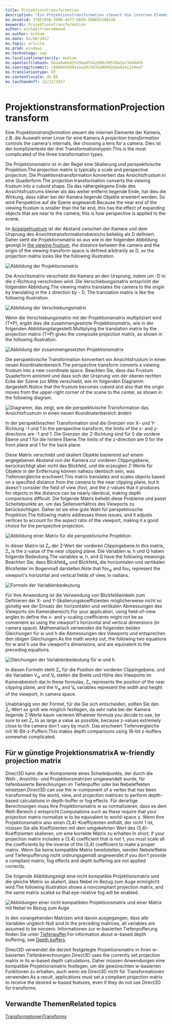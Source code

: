 ```yaml
---
title: Projektionstransformation
description: "Ein Projektionstransformation steuert die internen Elemente der Kamera, z.B. die Auswahl einer Linse für eine Kamera. Dies ist der komplizierteste der drei Transformationstypen."
ms.assetid: 378F205D-3800-4477-9820-5EBE6528B14A
keywords: Projektionstransformation
author: michaelfromredmond
ms.author: mithom
ms.date: 02/08/2017
ms.topic: article
ms.prod: windows
ms.technology: uwp
ms.localizationpriority: medium
ms.openlocfilehash: bbaa0a6e02529bad55e2d90c90510a2ec1b40dd5
ms.sourcegitcommit: c80b9e6589a1ee29c5032a0b942e6a024c224ea7
ms.translationtype: HT
ms.contentlocale: de-DE
ms.lasthandoff: 12/22/2017
---
```

# <a name="projection-transform"></a><span data-ttu-id="fe29c-105">Projektionstransformation</span><span class="sxs-lookup"><span data-stu-id="fe29c-105">Projection transform</span></span>


<span data-ttu-id="fe29c-106">Eine *Projektionstransformation* steuert die internen Elemente der Kamera, z.B. die Auswahl einer Linse für eine Kamera.</span><span class="sxs-lookup"><span data-stu-id="fe29c-106">A *projection transformation* controls the camera's internals, like choosing a lens for a camera.</span></span> <span data-ttu-id="fe29c-107">Dies ist der komplizierteste der drei Transformationstypen.</span><span class="sxs-lookup"><span data-stu-id="fe29c-107">This is the most complicated of the three transformation types.</span></span>

<span data-ttu-id="fe29c-108">Die Projektionsmatrix ist in der Regel eine Skalierung und perspektivische Projektion.</span><span class="sxs-lookup"><span data-stu-id="fe29c-108">The projection matrix is typically a scale and perspective projection.</span></span> <span data-ttu-id="fe29c-109">Die Projektionstransformation konvertiert das Ansichtsfrustum in eine Quaderform.</span><span class="sxs-lookup"><span data-stu-id="fe29c-109">The projection transformation converts the viewing frustum into a cuboid shape.</span></span> <span data-ttu-id="fe29c-110">Da das nähergelegene Ende des Ansichtsfrustrums kleiner als das weiter entfernt liegende Ende, hat dies die Wirkung, dass näher bei der Kamera liegende Objekte erweitert werden. So wird Perspektive auf die Szene angewandt.</span><span class="sxs-lookup"><span data-stu-id="fe29c-110">Because the near end of the viewing frustum is smaller than the far end, this has the effect of expanding objects that are near to the camera; this is how perspective is applied to the scene.</span></span>

<span data-ttu-id="fe29c-111">Im [Anzeigefrustrum](viewports-and-clipping.md) ist der Abstand zwischen der Kamera und dem Ursprung des Ansichtstransformationsbereichs beliebig als D definiert. Daher sieht die Projektionsmatrix so aus wie in der folgenden Abbildung gezeigt.</span><span class="sxs-lookup"><span data-stu-id="fe29c-111">In [the viewing frustum](viewports-and-clipping.md), the distance between the camera and the origin of the viewing transform space is defined arbitrarily as D, so the projection matrix looks like the following illustration.</span></span>

![Abbildung der Projektionsmatrix](images/projmat1.png)

<span data-ttu-id="fe29c-113">Die Ansichtsmatrix verschiebt die Kamera an den Ursprung, indem um -D in die z-Richtung verschoben wird. Die Verschiebungsmatrix entspricht der folgenden Abbildung.</span><span class="sxs-lookup"><span data-stu-id="fe29c-113">The viewing matrix translates the camera to the origin by translating in the z direction by - D. The translation matrix is like the following illustration.</span></span>

![Abbildung der Verschiebungsmatrix](images/projmat2.png)

<span data-ttu-id="fe29c-115">Wenn die Verschiebungsmatrix mit der Projektionsmatrix multipliziert wird (T\*P), ergibt dies die zusammengesetzte Projektionsmatrix, wie in der folgenden Abbildungdargestellt.</span><span class="sxs-lookup"><span data-stu-id="fe29c-115">Multiplying the translation matrix by the projection matrix (T\*P) gives the composite projection matrix, as shown in the following illustration.</span></span>

![Abbildung der zusammengesetzten Projektionsmatrix](images/projmat3.png)

<span data-ttu-id="fe29c-117">Die perspektivische Transformation konvertiert ein Ansichtsfrustum in einen neuen Koordinatenbereich.</span><span class="sxs-lookup"><span data-stu-id="fe29c-117">The perspective transform converts a viewing frustum into a new coordinate space.</span></span> <span data-ttu-id="fe29c-118">Beachten Sie, dass das Frustum Quaderform annimmt und dass sich der Ursprung von der oberen rechten Ecke der Szene zur Mitte verschiebt, wie im folgenden Diagramm dargestellt.</span><span class="sxs-lookup"><span data-stu-id="fe29c-118">Notice that the frustum becomes cuboid and also that the origin moves from the upper-right corner of the scene to the center, as shown in the following diagram.</span></span>

![Diagramm, das zeigt, wie die perspektivische Transformation das Ansichtsfrustrum in einen neuen Koordinatenbereich ändert](images/cuboid.png)

<span data-ttu-id="fe29c-120">In der perspektivischen Transformation sind die Grenzen von X- und Y-Richtung -1 und 1.</span><span class="sxs-lookup"><span data-stu-id="fe29c-120">In the perspective transform, the limits of the x- and y-directions are -1 and 1.</span></span> <span data-ttu-id="fe29c-121">Die Grenzen der Z-Richtung sind für 0 die vordere Ebene und 1 für die hintere Ebene.</span><span class="sxs-lookup"><span data-stu-id="fe29c-121">The limits of the z-direction are 0 for the front plane and 1 for the back plane.</span></span>

<span data-ttu-id="fe29c-122">Diese Matrix verschiebt und skaliert Objekte basierend auf einem angegebenen Abstand von der Kamera zur vorderen Clippingebene, berücksichtigt aber nicht das Blickfeld, und die erzeugten Z-Werte für Objekte in der Entfernung können nahezu identisch sein, was Tiefenvergleiche erschwert.</span><span class="sxs-lookup"><span data-stu-id="fe29c-122">This matrix translates and scales objects based on a specified distance from the camera to the near clipping plane, but it doesn't consider the field of view (fov), and the z-values that it produces for objects in the distance can be nearly identical, making depth comparisons difficult.</span></span> <span data-ttu-id="fe29c-123">Die folgende Matrix behebt diese Probleme und passt Scheitelpunkte an, um das Seitenverhältnis des Viewports zu berücksichtigen. Daher ist sie eine gute Wahl für perspektivische Projektion.</span><span class="sxs-lookup"><span data-stu-id="fe29c-123">The following matrix addresses these issues, and it adjusts vertices to account for the aspect ratio of the viewport, making it a good choice for the perspective projection.</span></span>

![Abbildung einer Matrix für die perspektivische Projektion](images/prjmatx1.png)

<span data-ttu-id="fe29c-125">In dieser Matrix ist Zₙ der Z-Wert der vorderen Clippingebene.</span><span class="sxs-lookup"><span data-stu-id="fe29c-125">In this matrix, Zₙ is the z-value of the near clipping plane.</span></span> <span data-ttu-id="fe29c-126">Die Variablen w, h und Q haben folgende Bedeutung.</span><span class="sxs-lookup"><span data-stu-id="fe29c-126">The variables w, h, and Q have the following meanings.</span></span> <span data-ttu-id="fe29c-127">Beachten Sie, dass Blickfeld<sub>w</sub> und Blickfeldₖ die horizontalen und vertikalen Blickfelder im Bogenmaß darstellen.</span><span class="sxs-lookup"><span data-stu-id="fe29c-127">Note that fov<sub>w</sub> and fovₖ represent the viewport's horizontal and vertical fields of view, in radians.</span></span>

![Formeln der Variablenbedeutung](images/prjmatx2.png)

<span data-ttu-id="fe29c-129">Für Ihre Anwendung ist die Verwendung von Blickfeldwinkeln zum Definieren der X- und Y-Skalierungskoeffizienten möglicherweise nicht so günstig wie der Einsatz der horizontalen und vertikalen Abmessungen des Viewports (im Kamerabereich).</span><span class="sxs-lookup"><span data-stu-id="fe29c-129">For your application, using field-of-view angles to define the x- and y-scaling coefficients might not be as convenient as using the viewport's horizontal and vertical dimensions (in camera space).</span></span> <span data-ttu-id="fe29c-130">Mathematisch verwenden die folgenden beiden Gleichungen für w und h die Abmessungen des Viewports und entsprechen den obigen Gleichungen.</span><span class="sxs-lookup"><span data-stu-id="fe29c-130">As the math works out, the following two equations for w and h use the viewport's dimensions, and are equivalent to the preceding equations.</span></span>

![Gleichungen der Variablenbedeutung für w und h](images/prjmatx3.png)

<span data-ttu-id="fe29c-132">In diesen Formeln steht Zₙ für die Position der vorderen Clippingebene, und die Variablen V<sub>w</sub> und Vₕ stellen die Breite und Höhe des Viewports im Kamerabereich dar.</span><span class="sxs-lookup"><span data-stu-id="fe29c-132">In these formulas, Zₙ represents the position of the near clipping plane, and the V<sub>w</sub> and Vₕ variables represent the width and height of the viewport, in camera space.</span></span>

<span data-ttu-id="fe29c-133">Unabhängig von der Formel, für die Sie sich entscheiden, sollten Sie den Zₙ-Wert so groß wie möglich festlegen, da sehr nahe bei der Kamera liegende Z-Werte kaum variieren.</span><span class="sxs-lookup"><span data-stu-id="fe29c-133">Whatever formula you decide to use, be sure to set Zₙ to as large a value as possible, because z-values extremely close to the camera don't vary by much.</span></span> <span data-ttu-id="fe29c-134">Das erschwert Tiefenvergleiche mit 16-Bit-z-Puffern.</span><span class="sxs-lookup"><span data-stu-id="fe29c-134">This makes depth comparisons using 16-bit z-buffers somewhat complicated.</span></span>

## <a name="span-idawfriendlyprojectionmatrixspanspan-idawfriendlyprojectionmatrixspanspan-idawfriendlyprojectionmatrixspana-w-friendly-projection-matrix"></a><span data-ttu-id="fe29c-135"><span id="A_W_Friendly_Projection_Matrix"></span><span id="a_w_friendly_projection_matrix"></span><span id="A_W_FRIENDLY_PROJECTION_MATRIX"></span>Für w günstige Projektionsmatrix</span><span class="sxs-lookup"><span data-stu-id="fe29c-135"><span id="A_W_Friendly_Projection_Matrix"></span><span id="a_w_friendly_projection_matrix"></span><span id="A_W_FRIENDLY_PROJECTION_MATRIX"></span>A w-friendly projection matrix</span></span>


<span data-ttu-id="fe29c-136">Direct3D kann die w-Komponente eines Scheitelpunkts, der durch die Welt-, Ansichts- und Projektionsmatrizen umgewandelt wurde, für tiefenbasierte Berechnungen im Tiefenpuffer oder bei Nebeleffekten einsetzen.</span><span class="sxs-lookup"><span data-stu-id="fe29c-136">Direct3D can use the w-component of a vertex that has been transformed by the world, view, and projection matrices to perform depth-based calculations in depth-buffer or fog effects.</span></span> <span data-ttu-id="fe29c-137">Für derartige Berechnungen muss Ihre Projektionsmatrix w so normalisieren, dass es dem Welt-Bereich z entspricht.</span><span class="sxs-lookup"><span data-stu-id="fe29c-137">Computations such as these require that your projection matrix normalize w to be equivalent to world-space z.</span></span> <span data-ttu-id="fe29c-138">Wenn Ihre Projektionsmatrix also einen (3,4)-Koeffizienten enthält, der nicht 1 ist, müssen Sie alle Koeffizienten mit dem umgekehrten Wert des (3,4)-Koeffizienten skalieren, um eine korrekte Matrix zu erhalten.</span><span class="sxs-lookup"><span data-stu-id="fe29c-138">In short, if your projection matrix includes a (3,4) coefficient that is not 1, you must scale all the coefficients by the inverse of the (3,4) coefficient to make a proper matrix.</span></span> <span data-ttu-id="fe29c-139">Wenn Sie keine kompatible Matrix bereitstellen, werden Nebeleffekte und Tiefenpufferung nicht ordnungsgemäß angewendet.</span><span class="sxs-lookup"><span data-stu-id="fe29c-139">If you don't provide a compliant matrix, fog effects and depth buffering are not applied correctly.</span></span>

<span data-ttu-id="fe29c-140">Die folgende Abbildungzeigt eine nicht kompatible Projektionsmatrix und die gleiche Matrix so skaliert, dass Nebel im Bezug zum Auge ermöglicht wird.</span><span class="sxs-lookup"><span data-stu-id="fe29c-140">The following illustration shows a noncompliant projection matrix, and the same matrix scaled so that eye-relative fog will be enabled.</span></span>

![Abbildungen einer nicht kompatiblen Projektionsmatrix und einer Matrix mit Nebel im Bezug zum Auge](images/eyerlmx.png)

<span data-ttu-id="fe29c-142">In den vorangehenden Matrizen wird davon ausgegangen, dass alle Variablen ungleich Null sind.</span><span class="sxs-lookup"><span data-stu-id="fe29c-142">In the preceding matrices, all variables are assumed to be nonzero.</span></span> <span data-ttu-id="fe29c-143">Informationen zur w-basierten Tiefenpufferung finden Sie unter [Tiefenpuffer](depth-buffers.md).</span><span class="sxs-lookup"><span data-stu-id="fe29c-143">For information about w-based depth buffering, see [Depth buffers](depth-buffers.md).</span></span>

<span data-ttu-id="fe29c-144">Direct3D verwendet die derzeit festgelegte Projektionsmatrix in ihren w-basierten Tiefenberechnungen.</span><span class="sxs-lookup"><span data-stu-id="fe29c-144">Direct3D uses the currently set projection matrix in its w-based depth calculations.</span></span> <span data-ttu-id="fe29c-145">Daher müssen Anwendungen eine kompatible Projektionsmatrix festlegen, um die gewünschten w-basierten Funktionen zu erhalten, auch wenn sie Direct3D nicht für Transformationen verwenden.</span><span class="sxs-lookup"><span data-stu-id="fe29c-145">As a result, applications must set a compliant projection matrix to receive the desired w-based features, even if they do not use Direct3D for transforms.</span></span>

## <a name="span-idrelated-topicsspanrelated-topics"></a><span data-ttu-id="fe29c-146"><span id="related-topics"></span>Verwandte Themen</span><span class="sxs-lookup"><span data-stu-id="fe29c-146"><span id="related-topics"></span>Related topics</span></span>


[<span data-ttu-id="fe29c-147">Transformationen</span><span class="sxs-lookup"><span data-stu-id="fe29c-147">Transforms</span></span>](transforms.md)

 

 




